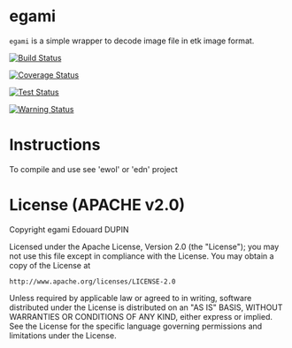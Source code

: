egami
=====

`egami` is a simple wrapper to decode image file in etk image format.

[![Build Status](https://travis-ci.org/atria-soft/egami.svg?branch=master)](https://travis-ci.org/atria-soft/egami)

[![Coverage Status](http://atria-soft.com/ci/coverage/atria-soft/egami.svg?branch=master)](http://atria-soft.com/ci/atria-soft/egami)

[![Test Status](http://atria-soft.com/ci/test/atria-soft/egami.svg?branch=master)](http://atria-soft.com/ci/atria-soft/egami)

[![Warning Status](http://atria-soft.com/ci/warning/atria-soft/egami.svg?branch=master)](http://atria-soft.com/ci/atria-soft/egami)

Instructions
============

To compile and use see 'ewol' or 'edn' project

License (APACHE v2.0)
=====================
Copyright egami Edouard DUPIN

Licensed under the Apache License, Version 2.0 (the "License");
you may not use this file except in compliance with the License.
You may obtain a copy of the License at

    http://www.apache.org/licenses/LICENSE-2.0

Unless required by applicable law or agreed to in writing, software
distributed under the License is distributed on an "AS IS" BASIS,
WITHOUT WARRANTIES OR CONDITIONS OF ANY KIND, either express or implied.
See the License for the specific language governing permissions and
limitations under the License.

